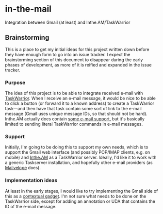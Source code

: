 # in-the-mail

Integration between Gmail (at least) and Inthe.AM/TaskWarrior

## Brainstorming

This is a place to get my initial ideas for this project written down before they have enough form to go into an issue tracker. I expect the brainstorming section of this document to disappear during the early phases of development, as more of it is reified and expanded in the issue tracker.

### Purpose

The idea of this project is to be able to integrate received e-mail with [TaskWarrior](http://www.taskwarrior.org). When I receive an e-mail message, it would be nice to be able to click a button (or forward it to a known address) to create a TaskWarrior task—and then have that task contain some sort of link to the e-mail message (Gmail uses unique message IDs, so that should not be hard). Inthe.AM actually does contain [some e-mail support](https://inthe.am/configure), but it's basically limited to sending literal TaskWarrior commands in e-mail messages.

### Support

Initially, I'm going to be doing this to support my own needs, which is to support the Gmail web interface (and possibly POP/IMAP clients, e.g. on mobile) and [Inthe.AM](http://inthe.am) as a TaskWarrior server. Ideally, I'd like it to work with a generic Taskserver installation, and hopefully other e-mail providers (as [Mailvelope](https://www.mailvelope.com/) does).

### Implementation ideas

At least in the early stages, I would like to try implementing the Gmail side of this as a [contextual gadget](https://developers.google.com/gmail/contextual_gadgets). I'm not sure what needs to be done on the TaskWarrior side, except for adding an annotation or UDA that contains the ID of the e-mail message.
